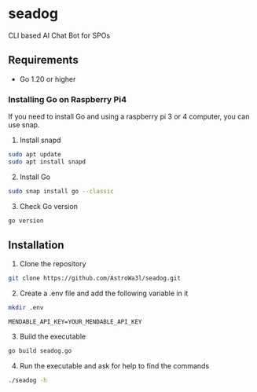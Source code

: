 # seadog
CLI based AI Chat Bot for SPOs

## Requirements
- Go 1.20 or higher

### Installing Go on Raspberry Pi4
If you need to install Go and using a raspberry pi 3 or 4 computer, you can use snap.

1. Install snapd

```bash
sudo apt update
sudo apt install snapd
```

2. Install Go

```bash
sudo snap install go --classic
```

3. Check Go version

```bash
go version
```

## Installation
1. Clone the repository

```bash
git clone https://github.com/AstroWa3l/seadog.git
```

2. Create a .env file and add the following variable in it
```bash
mkdir .env
```
`MENDABLE_API_KEY=YOUR_MENDABLE_API_KEY`

3. Build the executable

```bash
go build seadog.go
```

4. Run the executable and ask for help to find the commands

```bash
./seadog -h
```
